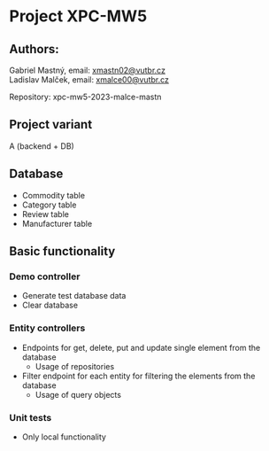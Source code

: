 # Project XPC-MW5

## Authors: 
Gabriel Mastný, email: xmastn02@vutbr.cz  
Ladislav Malček, email: xmalce00@vutbr.cz

Repository: xpc-mw5-2023-malce-mastn

## Project variant
A (backend + DB)

## Database
* Commodity table
* Category table
* Review table
* Manufacturer table

## Basic functionality

### Demo controller
* Generate test database data
* Clear database

### Entity controllers
* Endpoints for get, delete, put and update single element from the database
    * Usage of repositories
* Filter endpoint for each entity for filtering the elements from the database
    * Usage of query objects

### Unit tests
* Only local functionality
